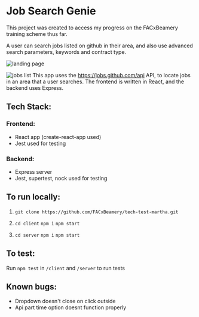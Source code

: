 # Job Search Genie
This project was created to access my progress on the FACxBeamery training scheme thus far. 

A user can search jobs listed on github in their area, and also use advanced search parameters, keywords and contract type. 

![landing page](https://i.imgur.com/eVRmtkv.png)

![jobs list](https://i.imgur.com/KGyGyd6.png)
This app uses the https://jobs.github.com/api API, to locate jobs in an area that a user searches. 
The frontend is written in React, and the backend uses Express. 


## Tech Stack:
### Frontend:
* React app (create-react-app used)
* Jest used for testing

### Backend: 
* Express server
* Jest, supertest, nock used for testing

## To run locally: 
1. ```git clone https://github.com/FACxBeamery/tech-test-martha.git```

2. ```cd client``` ```npm i``` ```npm start```

3. ```cd server``` ```npm i``` ```npm start```


## To test:
Run ```npm test``` in ```/client``` and ```/server``` to run tests

## Known bugs:
* Dropdown doesn't close on click outside
* Api part time option doesnt function properly
